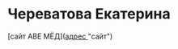 # Череватова Екатерина
[сайт АВЕ МЁД]([адрес ](https://echerevatova.github.io/project/main.html)"сайт")
